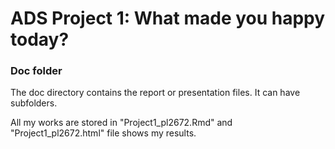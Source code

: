 # ADS Project 1: What made you happy today?
### Doc folder

The doc directory contains the report or presentation files. It can have subfolders.

All my works are stored in "Project1_pl2672.Rmd" and "Project1_pl2672.html" file shows my results.
